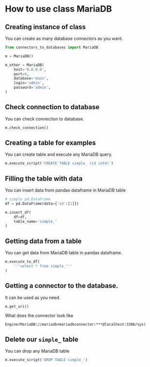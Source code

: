 # How to use class MariaDB

## Creating instance of class

You can create as many database connectors as you want.

```python
from connectors_to_databases import MariaDB

m = MariaDB()

m_other = MariaDB(
    host='0.0.0.0',
    port=0,
    database='main',
    login='admin',
    password='admin',
)
```

## Check connection to database

You can check connection to database.

```python
m.check_connection()
```

## Creating a table for examples

You can create table and execute any MariaDB query.

```python
m.execute_script('CREATE TABLE simple_ (id int4)')
```

## Filling the table with data

You can insert data from pandas dataframe in MariaDB table

```python
# simple pd.DataFrame
df = pd.DataFrame(data={'id':[1]})

m.insert_df(
    df=df,
    table_name='simple_'
)
```

## Getting data from a table

You can get data from MariaDB table in pandas dataframe.

```python
m.execute_to_df(
    '''select * from simple_'''
)
```

## Getting a connector to the database.

It can be used as you need.

```python
m.get_uri()
```

What does the connector look like

```log
Engine(MariaDB://mariadb+mariadbconnector:***@localhost:3306/sys)
```

## Delete our `simple_` table

You can drop any MariaDB table

```python
m.execute_script('DROP TABLE simple_')
```